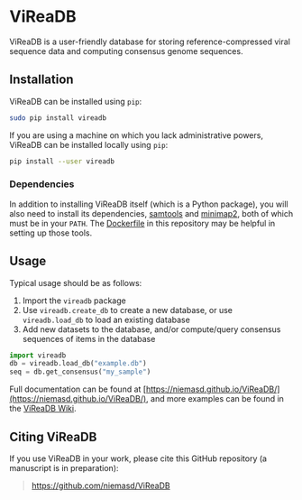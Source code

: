 # ViReaDB
ViReaDB is a user-friendly database for storing reference-compressed viral sequence data and computing consensus genome sequences.

## Installation
ViReaDB can be installed using `pip`:


```bash
sudo pip install vireadb
```

If you are using a machine on which you lack administrative powers, ViReaDB can be installed locally using `pip`:

```bash
pip install --user vireadb
```

### Dependencies
In addition to installing ViReaDB itself (which is a Python package), you will also need to install its dependencies, [samtools](https://github.com/samtools/samtools) and [minimap2](https://github.com/lh3/minimap2), both of which must be in your `PATH`. The [Dockerfile](Dockerfile) in this repository may be helpful in setting up those tools.

## Usage
Typical usage should be as follows:

1. Import the `vireadb` package
2. Use `vireadb.create_db` to create a new database, or use `vireadb.load_db` to load an existing database
3. Add new datasets to the database, and/or compute/query consensus sequences of items in the database

```python
import vireadb
db = vireadb.load_db("example.db")
seq = db.get_consensus("my_sample")
```

Full documentation can be found at [https://niemasd.github.io/ViReaDB/](https://niemasd.github.io/ViReaDB/), and more examples can be found in the [ViReaDB Wiki](https://github.com/niemasd/ViReaDB/wiki).

## Citing ViReaDB
If you use ViReaDB in your work, please cite this GitHub repository (a manuscript is in preparation):

> https://github.com/niemasd/ViReaDB
